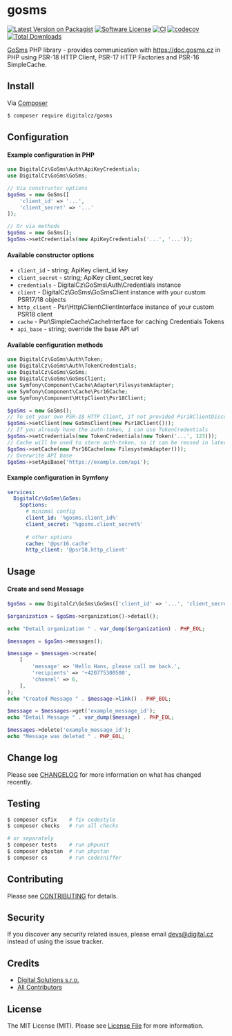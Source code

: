 # gosms

[![Latest Version on Packagist][ico-version]][link-packagist]
[![Software License][ico-license]](LICENSE)
[![CI](https://github.com/digitalcz/gosms/workflows/CI/badge.svg)]()
[![codecov](https://codecov.io/gh/digitalcz/gosms/branch/master/graph/badge.svg)](https://codecov.io/gh/digitalcz/gosms)
[![Total Downloads][ico-downloads]][link-downloads]

[GoSms](https://github.com/digitalcz/gosms) PHP library - provides communication with https://doc.gosms.cz in PHP using PSR-18 HTTP Client, PSR-17 HTTP Factories and PSR-16 SimpleCache.

## Install

Via [Composer](https://getcomposer.org/)

```bash
$ composer require digitalcz/gosms
```

## Configuration

#### Example configuration in PHP

```php
use DigitalCz\GoSms\Auth\ApiKeyCredentials;
use DigitalCz\GoSms\GoSms;

// Via constructor options
$goSms = new GoSms([
    'client_id' => '...', 
    'client_secret' => '...'
]);

// Or via methods
$goSms = new GoSms();
$goSms->setCredentials(new ApiKeyCredentials('...', '...'));
```

#### Available constructor options
*  `client_id`           - string; ApiKey client_id key
*  `client_secret`       - string; ApiKey client_secret key
*  `credentials`         - DigitalCz\GoSms\Auth\Credentials instance
*  `client`              - DigitalCz\GoSms\GoSmsClient instance with your custom PSR17/18 objects
*  `http_client`         - Psr\Http\Client\ClientInterface instance of your custom PSR18 client
*  `cache`               - Psr\SimpleCache\CacheInterface for caching Credentials Tokens
*  `api_base`            - string; override the base API url

#### Available configuration methods

```php
use DigitalCz\GoSms\Auth\Token;
use DigitalCz\GoSms\Auth\TokenCredentials;
use DigitalCz\GoSms\GoSms;
use DigitalCz\GoSms\GoSmsClient;
use Symfony\Component\Cache\Adapter\FilesystemAdapter;
use Symfony\Component\Cache\Psr16Cache;
use Symfony\Component\HttpClient\Psr18Client;

$goSms = new GoSms();
// To set your own PSR-18 HTTP Client, if not provided Psr18ClientDiscovery is used
$goSms->setClient(new GoSmsClient(new Psr18Client()));
// If you already have the auth-token, i can use TokenCredentials
$goSms->setCredentials(new TokenCredentials(new Token('...', 123)));
// Cache will be used to store auth-token, so it can be reused in later requests
$goSms->setCache(new Psr16Cache(new FilesystemAdapter()));
// Overwrite API base
$goSms->setApiBase('https://example.com/api');
```

#### Example configuration in Symfony

```yaml
services:
  DigitalCz\GoSms\GoSms:
    $options:
      # minimal config
      client_id: '%gosms.client_id%'
      client_secret: '%gosms.client_secret%'
      
      # other options
      cache: '@psr16.cache'
      http_client: '@psr18.http_client'
```

## Usage

#### Create and send Message

```php
$goSms = new DigitalCz\GoSms\GoSms(['client_id' => '...', 'client_secret' => '...']);

$organization = $goSms->organization()->detail();

echo "Detail organization " . var_dump($organization) . PHP_EOL;

$messages = $goSms->messages();

$message = $messages->create(
    [
        'message' => 'Hello Hans, please call me back.',
        'recipients' => '+420775300500',
        'channel' => 6,
    ],
);
echo "Created Message " . $message->link() . PHP_EOL;

$message = $messages->get('example_message_id');
echo "Detail Message " . var_dump($message) . PHP_EOL;

$messages->delete('example_message_id');
echo "Message was deleted " . PHP_EOL;

```

## Change log

Please see [CHANGELOG](CHANGELOG.md) for more information on what has changed recently.

## Testing

``` bash
$ composer csfix    # fix codestyle
$ composer checks   # run all checks 

# or separately
$ composer tests    # run phpunit
$ composer phpstan  # run phpstan
$ composer cs       # run codesniffer
```

## Contributing

Please see [CONTRIBUTING](CONTRIBUTING.md) for details.

## Security

If you discover any security related issues, please email devs@digital.cz instead of using the issue tracker.

## Credits

- [Digital Solutions s.r.o.][link-author]
- [All Contributors][link-contributors]

## License

The MIT License (MIT). Please see [License File](LICENSE) for more information.

[ico-version]: https://img.shields.io/packagist/v/digitalcz/gosms.svg?style=flat-square
[ico-license]: https://img.shields.io/badge/license-MIT-brightgreen.svg?style=flat-square
[ico-downloads]: https://img.shields.io/packagist/dt/digitalcz/gosms.svg?style=flat-square

[link-packagist]: https://packagist.org/packages/digitalcz/gosms
[link-downloads]: https://packagist.org/packages/digitalcz/gosms
[link-author]: https://github.com/digitalcz
[link-contributors]: ../../contributors


